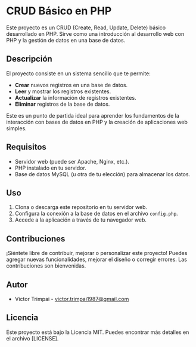 # CRUD Básico en PHP

Este proyecto es un CRUD (Create, Read, Update, Delete) básico desarrollado en PHP. Sirve como una introducción al desarrollo web con PHP y la gestión de datos en una base de datos.

## Descripción

El proyecto consiste en un sistema sencillo que te permite:

- **Crear** nuevos registros en una base de datos.
- **Leer** y mostrar los registros existentes.
- **Actualizar** la información de registros existentes.
- **Eliminar** registros de la base de datos.

Este es un punto de partida ideal para aprender los fundamentos de la interacción con bases de datos en PHP y la creación de aplicaciones web simples.

## Requisitos

- Servidor web (puede ser Apache, Nginx, etc.).
- PHP instalado en tu servidor.
- Base de datos MySQL (u otra de tu elección) para almacenar los datos.

## Uso

1. Clona o descarga este repositorio en tu servidor web.
2. Configura la conexión a la base de datos en el archivo `config.php`.
3. Accede a la aplicación a través de tu navegador web.

## Contribuciones

¡Siéntete libre de contribuir, mejorar o personalizar este proyecto! Puedes agregar nuevas funcionalidades, mejorar el diseño o corregir errores. Las contribuciones son bienvenidas.

## Autor

- Victor Trimpai - victor.trimpai1987@gmail.com

## Licencia

Este proyecto está bajo la Licencia MIT. Puedes encontrar más detalles en el archivo [LICENSE].
